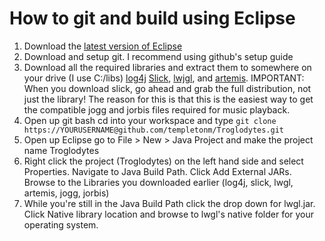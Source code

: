 How to git and build using Eclipse
==================================
1. Download the [latest version of Eclipse](http://www.eclipse.org/)
2. Download and setup git. I recommend using github's setup guide
3. Download all the required libraries and extract them to somewhere on your drive (I use C:/libs) [log4j](http://logging.apache.org/log4j/1.2/) [Slick](http://slick.cokeandcode.com/), [lwjgl](http://lwjgl.org/), and [artemis](http://gamadu.com/artemis/). IMPORTANT: When you download slick, go ahead and grab the full distribution, not just the library! The reason for this is that this is the easiest way to get the compatible jogg and jorbis files required for music playback.
4. Open up git bash cd into your workspace and type 
`git clone https://YOURUSERNAME@github.com/templetonm/Troglodytes.git`
5. Open up Eclipse go to File > New > Java Project and make the project name Troglodytes
6. Right click the project (Troglodytes) on the left hand side and select Properties. Navigate to Java Build Path. Click Add External JARs. Browse to the Libraries you downloaded earlier (log4j, slick, lwgl, artemis, jogg, jorbis)
7. While you're still in the Java Build Path click the drop down for lwgl.jar. Click Native library location and browse to lwgl's native folder for your operating system.
